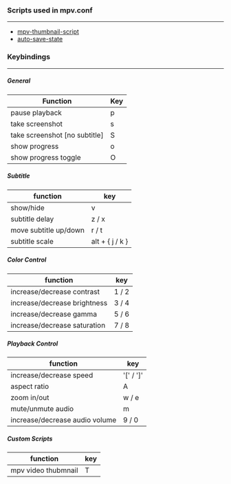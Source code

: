 ### Scripts used in mpv.conf
---

- [mpv-thumbnail-script](https://github.com/marzzzello/mpv_thumbnail_script)
- [auto-save-state](https://github.com/AN3223/dotfiles/blob/master/.config/mpv/scripts/auto-save-state.lua)


### Keybindings
---

##### General 

| Function | Key |
|----------|-----|
| pause playback | p |
| take screenshot | s |
| take screenshot [no subtitle] | S |
| show progress | o |
| show progress toggle | O |
##### Subtitle

| function | key |
|----------|-----|
| show/hide | v |
| subtitle delay | z / x |
| move subtitle up/down | r / t |
| subtitle scale | alt + { j / k } |

##### Color Control

| function | key |
|----------|-----|
| increase/decrease contrast | 1 / 2 |
| increase/decrease brightness | 3 / 4 |
| increase/decrease gamma  | 5 / 6 |
| increase/decrease saturation | 7 / 8 |


##### Playback Control

| function | key |
|----------|-----|
| increase/decrease speed | '[' / ']' |
| aspect ratio | A |
| zoom in/out | w / e |
| mute/unmute audio | m |
| increase/decrease audio volume | 9 / 0 |

##### Custom Scripts

| function | key |
|----------|-----|
| mpv video thubmnail | T |



